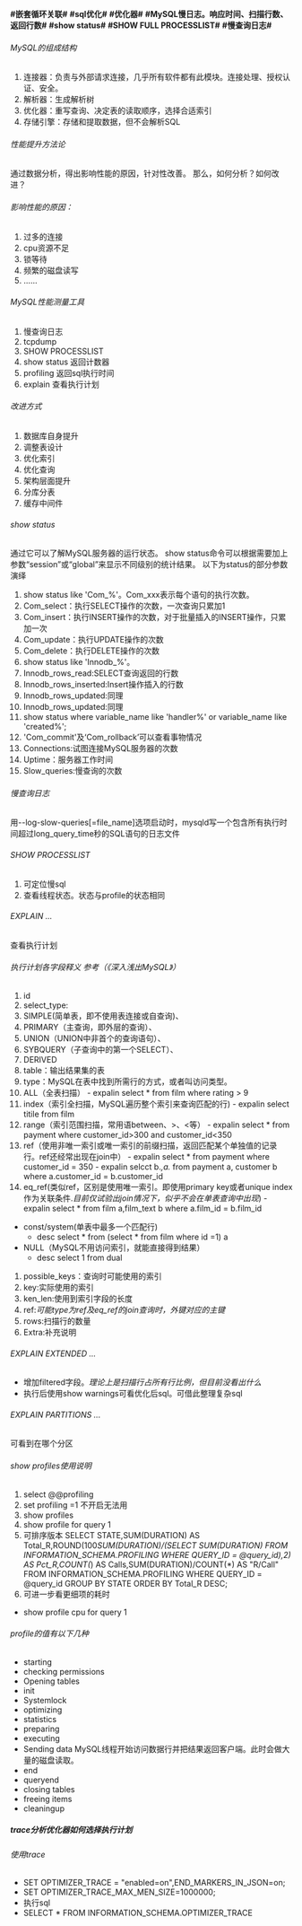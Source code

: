 **\#嵌套循环关联\#**
**\#sql优化\#**
**\#优化器\#**
**\#MySQL慢日志。响应时间、扫描行数、返回行数\#**
**\#show status\#**
**\#SHOW FULL PROCESSLIST\#**
**\#慢查询日志\#**

###### MySQL的组成结构
1. 连接器：负责与外部请求连接，几乎所有软件都有此模块。连接处理、授权认证、安全。
1. 解析器：生成解析树
1. 优化器：重写查询、决定表的读取顺序，选择合适索引
1. 存储引擎：存储和提取数据，但不会解析SQL

###### 性能提升方法论
通过数据分析，得出影响性能的原因，针对性改善。
那么，如何分析？如何改进？

###### 影响性能的原因：
1. 过多的连接
1. cpu资源不足
1. 锁等待
1. 频繁的磁盘读写
1. ……

###### MySQL性能测量工具
1. 慢查询日志
1. tcpdump
1. SHOW PROCESSLIST
1. show status 返回计数器
1. profiling 返回sql执行时间
1. explain 查看执行计划

###### 改进方式
1. 数据库自身提升
  1. 调整表设计
  1. 优化索引
  1. 优化查询
1. 架构层面提升
  1. 分库分表
  1. 缓存中间件

###### show status
通过它可以了解MySQL服务器的运行状态。
show status命令可以根据需要加上参数“session”或“global”来显示不同级别的统计结果。
以下为status的部分参数演绎
1. show status like 'Com_%'。Com_xxx表示每个语句的执行次数。
  1. Com_select：执行SELECT操作的次数，一次查询只累加1
  1. Com_insert：执行INSERT操作的次数，对于批量插入的INSERT操作，只累加一次
  1. Com_update：执行UPDATE操作的次数
  1. Com_delete：执行DELETE操作的次数
1. show status like 'Innodb_%'。
  1. Innodb_rows_read:SELECT查询返回的行数
  1. Innodb_rows_inserted:Insert操作插入的行数
  1. Innodb_rows_updated:同理
  1. Innodb_rows_updated:同理
1. show status where variable_name like 'handler%' or variable_name like 'created%';
1. 'Com_commit'及‘Com_rollback’可以查看事物情况
1. Connections:试图连接MySQL服务器的次数
1. Uptime：服务器工作时间
1. Slow_queries:慢查询的次数

###### 慢查询日志
用--log-slow-queries[=file_name]选项启动时，mysqld写一个包含所有执行时间超过long_query_time秒的SQL语句的日志文件

###### SHOW PROCESSLIST
1. 可定位慢sql
1. 查看线程状态。状态与profile的状态相同

###### EXPLAIN ...
查看执行计划

###### 执行计划各字段释义 参考（《深入浅出MySQL》）
1. id
1. select_type:
  1. SIMPLE(简单表，即不使用表连接或自查询)、
  1. PRIMARY（主查询，即外层的查询）、
  1. UNION（UNION中非首个的查询语句）、
  1. SYBQUERY（子查询中的第一个SELECT）、
  1. DERIVED
1. table：输出结果集的表
1. type：MySQL在表中找到所需行的方式，或者叫访问类型。
  1. ALL（全表扫描）
    - expalin select * from film where rating > 9
  1. index（索引全扫描，MySQL遍历整个索引来查询匹配的行)
    - expalin select titile from film
  1. range（索引范围扫描，常用语between、>、<等）
    - expalin select * from payment where customer_id>300 and customer_id<350
  1. ref（使用非唯一索引或唯一索引的前缀扫描，返回匹配某个单独值的记录行。ref还经常出现在join中）
    - expalin select * from payment where customer_id = 350
    - expalin selcct b.*,a.* from payment a, customer b where a.customer_id = b.customer_id
  1. eq_ref(类似ref，区别是使用唯一索引。即使用primary key或者unique index作为关联条件.*目前仅试验出join情况下，似乎不会在单表查询中出现*)
    - expalin select * from film a,film_text b where a.film_id = b.film_id
  - const/system(单表中最多一个匹配行)
    - desc select * from (select * from film where id =1) a
  - NULL（MySQL不用访问索引，就能直接得到结果）
    - desc select 1 from dual
1. possible_keys：查询时可能使用的索引
1. key:实际使用的索引
1. ken_len:使用到索引字段的长度
1. ref:*可能type为ref及eq_ref的join查询时，外键对应的主键*
1. rows:扫描行的数量
1. Extra:补充说明

###### EXPLAIN EXTENDED ...
- 增加filtered字段。*理论上是扫描行占所有行比例，但目前没看出什么*
- 执行后使用show warnings可看优化后sql。可借此整理复杂sql

###### EXPLAIN PARTITIONS ...
可看到在哪个分区

###### show profiles使用说明
1. select @@profiling
1. set profiling =1  不开启无法用
1. show profiles
1. show profile for query 1
1. 可排序版本 SELECT STATE,SUM(DURATION) AS Total_R,ROUND(100*SUM(DURATION)/(SELECT SUM(DURATION) FROM INFORMATION_SCHEMA.PROFILING WHERE QUERY_ID = @query_id),2) AS Pct_R,COUNT(*) AS Calls,SUM(DURATION)/COUNT(*) AS "R/Call" FROM INFORMATION_SCHEMA.PROFILING WHERE QUERY_ID = @query_id GROUP BY STATE ORDER BY Total_R DESC;
1. 可进一步看更细项的耗时
  - show profile cpu for query 1

###### profile的值有以下几种
- starting
- checking permissions
- Opening tables
- init
- Systemlock
- optimizing
- statistics
- preparing
- executing
- Sending data MySQL线程开始访问数据行并把结果返回客户端。此时会做大量的磁盘读取。
- end
- queryend
- closing tables
- freeing items
- cleaningup

##### trace分析优化器如何选择执行计划
###### 使用trace
- SET OPTIMIZER_TRACE = "enabled=on",END_MARKERS_IN_JSON=on;
- SET OPTIMIZER_TRACE_MAX_MEN_SIZE=1000000;
- 执行sql
- SELECT * FROM INFORMATION_SCHEMA.OPTIMIZER_TRACE
